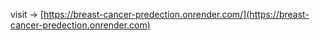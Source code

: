 visit -> [https://breast-cancer-predection.onrender.com/](https://breast-cancer-predection.onrender.com)
